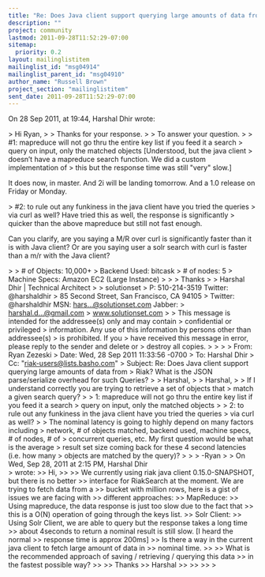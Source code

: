 ```yaml
---
title: "Re: Does Java client support querying large amounts of data	from	Riak? What is the JSON parse/serialize overhead for such Queries?"
description: ""
project: community
lastmod: 2011-09-28T11:52:29-07:00
sitemap:
  priority: 0.2
layout: mailinglistitem
mailinglist_id: "msg04914"
mailinglist_parent_id: "msg04910"
author_name: "Russell Brown"
project_section: "mailinglistitem"
sent_date: 2011-09-28T11:52:29-07:00
---
```


On 28 Sep 2011, at 19:44, Harshal Dhir wrote:

&gt; Hi Ryan,
&gt; 
&gt; Thanks for your response.
&gt; 
&gt; To answer your question. 
&gt; 
&gt; #1: mapreduce will not go thru the entire key list if you feed it a search 
&gt; query on input, only the matched objects [Understood, but the java client 
&gt; doesn’t have a mapreduce search function. We did a custom implementation of 
&gt; this but the response time was still "very" slow.]

It does now, in master. And 2i will be landing tomorrow. And a 1.0 release on 
Friday or Monday.

&gt; #2: to rule out any funkiness in the java client have you tried the queries 
&gt; via curl as well? Have tried this as well, the response is significantly 
&gt; quicker than the above mapreduce but still not fast enough.

Can you clarify, are you saying a M/R over curl is significantly faster than 
it is with Java client? Or are you saying user a solr search with curl is 
faster than a m/r with the Java client?

&gt; 
&gt; # of Objects: 10,000+ 
&gt; Backend Used: bitcask
&gt; # of nodes: 5
&gt; Machine Specs: Amazon EC2 (Large Instance)
&gt; 
&gt; 
&gt; Thanks
&gt; 
&gt; Harshal Dhir | Technical Architect
&gt; 
&gt; solutionset
&gt; P: 510-214-3519 Twitter: @harshaldhir 
&gt; 85 Second Street, San Francisco, CA 94105
&gt; Twitter: @harshaldhir MSN: hars...@solutionset.com Jabber: 
&gt; harshal.d...@gmail.com
&gt; www.solutionset.com
&gt; 
&gt; This message is intended for the addressee(s) only and may contain 
&gt; confidential or privileged 
&gt; information. Any use of this information by persons other than addressee(s) 
&gt; is prohibited. If you 
&gt; have received this message in error, please reply to the sender and delete or 
&gt; destroy all copies.
&gt; 
&gt; 
&gt; 
&gt; From: Ryan Zezeski 
&gt; Date: Wed, 28 Sep 2011 11:33:56 -0700
&gt; To: Harshal Dhir 
&gt; Cc: "riak-users@lists.basho.com" 
&gt; Subject: Re: Does Java client support querying large amounts of data from 
&gt; Riak? What is the JSON parse/serialize overhead for such Queries?
&gt; 
&gt; Harshal,
&gt; 
&gt; Harshal,
&gt; 
&gt; If I understand correctly you are trying to retrieve a set of objects that 
&gt; match a given search query?
&gt; 
&gt; 1: mapreduce will not go thru the entire key list if you feed it a search 
&gt; query on input, only the matched objects
&gt; 
&gt; 2: to rule out any funkiness in the java client have you tried the queries 
&gt; via curl as well?
&gt; 
&gt; The nominal latency is going to highly depend on many factors including 
&gt; network, # of objects matched, backend used, machine specs, # of nodes, # of 
&gt; concurrent queries, etc. My first question would be what is the average 
&gt; result set size coming back for these 4 second latencies (i.e. how many 
&gt; objects are matched by the query)?
&gt; 
&gt; 
&gt; -Ryan
&gt; 
&gt; On Wed, Sep 28, 2011 at 2:15 PM, Harshal Dhir  
&gt; wrote:
&gt;&gt; Hi,
&gt;&gt; 
&gt;&gt; We currently using riak java client 0.15.0-SNAPSHOT, but there is no better 
&gt;&gt; interface for RiakSearch at the moment. We are trying to fetch data from a 
&gt;&gt; bucket with million rows, here is a gist of issues we are facing with 
&gt;&gt; different approaches:
&gt;&gt; MapReduce:
&gt;&gt; Using mapreduce, the data response is just too slow due to the fact that 
&gt;&gt; this is a O(N) operation of going through the keys list.
&gt;&gt; Solr Client:
&gt;&gt; Using Solr Client, we are able to query but the response takes a long time 
&gt;&gt; about 4seconds to return a nominal result is still slow. [I heard the normal 
&gt;&gt; response time is approx 200ms]
&gt;&gt; Is there a way in the current java client to fetch large amount of data in 
&gt;&gt; nominal time. 
&gt;&gt; 
&gt;&gt; What is the recommended approach of saving / retrieving / querying this data 
&gt;&gt; in the fastest possible way?
&gt;&gt; 
&gt;&gt; Thanks
&gt;&gt; Harshal 
&gt;&gt; 
&gt;&gt; 
&gt;&gt; 
&gt; 
